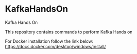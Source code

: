 # KafkaHandsOn
Kafka Hands On

This repository contains commands to perform Kafka Hands on

For Docker installation follow the link below:
    https://docs.docker.com/desktop/windows/install/